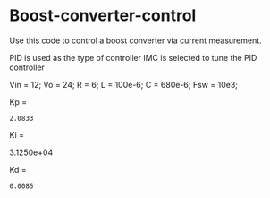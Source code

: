 # Boost-converter-control
Use this code to control a boost converter via current measurement. 

PID is used as the type of controller
IMC is selected to tune the PID controller

Vin = 12;
Vo = 24;
R = 6;
L = 100e-6;
C = 680e-6;
Fsw = 10e3;

Kp =

    2.0833


Ki =

   3.1250e+04


Kd =

    0.0085
